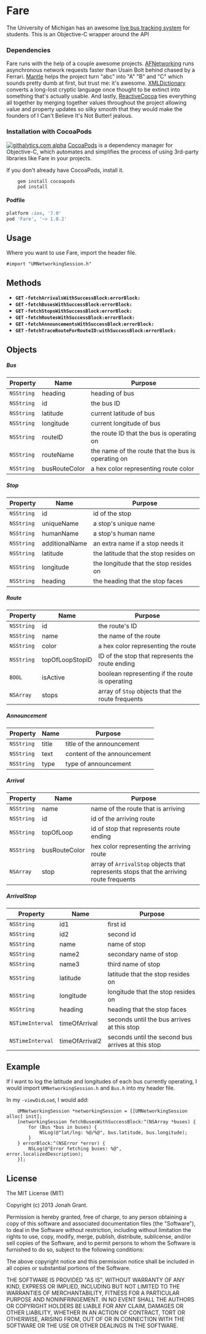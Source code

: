 # Fare 
The University of Michigan has an awesome [live bus tracking system](http://mbus.pts.umich.edu/) for students.  This is an Objective-C wrapper around the API

### Dependencies

Fare runs with the help of a couple awesome projects.  [AFNetworking](https://github.com/AFNetworking/AFNetworking) runs asynchronous network requests faster than Usain Bolt behind chased by a Ferrari. [Mantle](https://github.com/github/Mantle) helps the project turn "abc" into "A" "B" and "C" which sounds pretty dumb at first, but trust me: it's awesome.  [XMLDictionary](https://github.com/nicklockwood/XMLDictionary) converts a long-lost cryptic language once thought to be extinct into something that's actually usable.  And lastly, [ReactiveCocoa](https://github.com/ReactiveCocoa/ReactiveCocoa) ties everything all together by merging together values throughout the project allowing value and property updates so silky smooth that they would make the founders of I Can't Believe It's Not Butter! jealous.

### Installation with CocoaPods
[![githalytics.com alpha](https://cruel-carlota.pagodabox.com/c90b796cb40612af459840b74157e8a8 "githalytics.com")](http://githalytics.com/jonahgrant/fare)
[CocoaPods](http://cocoapods.org) is a dependency manager for Objective-C, which automates and simplifies the process of using 3rd-party libraries like Fare in your projects.

If you don't already have CocoaPods, install it.

		gem install cocoapods
		pod install

#### Podfile

```ruby
platform :ios, '7.0'
pod 'Fare', '~> 1.0.2'
```

## Usage

Where you want to use Fare, import the header file.

````objc
#import "UMNetworkingSession.h"
````

## Methods

- **<code>GET</code> `-fetchArrivalsWithSuccessBlock:errorBlock:`**
- **<code>GET</code> `-fetchBusesWithSuccessBlock:errorBlock:`**
- **<code>GET</code> `-fetchStopsWithSuccessBlock:errorBlock:`**
- **<code>GET</code> `-fetchRoutesWithSuccessBlock:errorBlock:`**
- **<code>GET</code> `-fetchAnnouncementsWithSuccessBlock:errorBlock:`**
- **<code>GET</code> `-fetchTraceRouteForRouteID:withSuccessBlock:errorBlock:`**

## Objects

##### Bus
| Property | Name    | Purpose   |
| -------- | --------| --------- |
| `NSString` | heading | heading of bus |
| `NSString` | id | the bus ID|
| `NSString`|latitude|current latitude of bus|
|`NSString`|longitude|current longitude of bus|
|`NSString`|routeID|the route ID that the bus is operating on|
|`NSString`|routeName|the name of the route that the bus is operating on|
|`NSString`|busRouteColor|a hex color representing route color|
##### Stop
| Property | Name    | Purpose   |
| -------- | --------| --------- |
|`NSString`|id|id of the stop|
|`NSString`|uniqueName|a stop's unique name|
|`NSString`|humanName|a stop's human name|
|`NSString`|additionalName|an extra name if a stop needs it|
|`NSString`|latitude|the latitude that the stop resides on|
|`NSString`|longitude|the longitude that the stop resides on|
|`NSString`|heading|the heading that the stop faces|
##### Route
| Property | Name    | Purpose   |
| -------- | --------| --------- |
|`NSString`|id|the route's ID|
|`NSString`|name|the name of the route|
|`NSString`|color|a hex color representing the route|
|`NSString`|topOfLoopStopID|ID of the stop that represents the route ending|
|`BOOL`|isActive|boolean representing if the route is operating|
|`NSArray`|stops|array of `Stop` objects that the route frequents|
##### Announcement
| Property | Name    | Purpose   |
| -------- | --------| --------- |
|`NSString`|title|title of the announcement|
|`NSString`|text|content of the announcement|
|`NSString`|type|type of announcement|
##### Arrival
| Property | Name    | Purpose   |
| -------- | --------| --------- |
|`NSString`|name|name of the route that is arriving|
|`NSString`|id|id of the arriving route|
|`NSString`|topOfLoop|id of stop that represents route ending|
|`NSString`|busRouteColor|hex color representing the arriving route|
|`NSArray`|stop|array of `ArrivalStop` objects that represents stops that the arriving route frequents|
##### ArrivalStop
| Property | Name    | Purpose   |
| -------- | --------| --------- |
|`NSString`|id1|first id|
|`NSString`|id2|second id|
|`NSString`|name|name of stop|
|`NSString`|name2|secondary name of stop|
|`NSString`|name3|third name of stop|
|`NSString`|latitude|latitude that the stop resides on|
|`NSString`|longitude|longitude that the stop resides on|
|`NSString`|heading|heading that the stop faces|
|`NSTimeInterval`|timeOfArrival|seconds until the bus arrives at this stop|
|`NSTimeInterval`|timeOfArrival2|seconds until the second bus arrives at this stop|
		
## Example

If I want to log the latitude and longitudes of each bus currently operating, I would import `UMNetworkingSession.h` and `Bus.h` into my header file.

In my `-viewDidLoad`, I would add:

````objc
    UMNetworkingSession *networkingSession = [[UMNetworkingSession alloc] init];
    [networkingSession fetchBusesWithSuccessBlock:^(NSArray *buses) {
        for (Bus *bus in buses) {
            NSLog(@"lat/lng: %@/%@", bus.latitude, bus.longitude);
        }
    } errorBlock:^(NSError *error) {
        NSLog(@"Error fetching buses: %@", error.localizedDescription);
    }];
````

## License

The MIT License (MIT)

Copyright (c) 2013 Jonah Grant.

Permission is hereby granted, free of charge, to any person obtaining a copy
of this software and associated documentation files (the "Software"), to deal
in the Software without restriction, including without limitation the rights
to use, copy, modify, merge, publish, distribute, sublicense, and/or sell
copies of the Software, and to permit persons to whom the Software is
furnished to do so, subject to the following conditions:

The above copyright notice and this permission notice shall be included in
all copies or substantial portions of the Software.

THE SOFTWARE IS PROVIDED "AS IS", WITHOUT WARRANTY OF ANY KIND, EXPRESS OR
IMPLIED, INCLUDING BUT NOT LIMITED TO THE WARRANTIES OF MERCHANTABILITY,
FITNESS FOR A PARTICULAR PURPOSE AND NONINFRINGEMENT. IN NO EVENT SHALL THE
AUTHORS OR COPYRIGHT HOLDERS BE LIABLE FOR ANY CLAIM, DAMAGES OR OTHER
LIABILITY, WHETHER IN AN ACTION OF CONTRACT, TORT OR OTHERWISE, ARISING FROM,
OUT OF OR IN CONNECTION WITH THE SOFTWARE OR THE USE OR OTHER DEALINGS IN
THE SOFTWARE.
